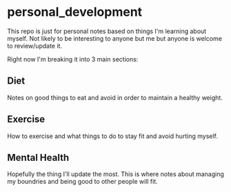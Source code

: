# personal_development

This repo is just for personal notes based on things I'm learning about myself.  Not likely to be interesting to anyone but me but anyone is welcome to review/update it.

Right now I'm breaking it into 3 main sections:

## Diet

Notes on good things to eat and avoid in order to maintain a healthy weight.

## Exercise

How to exercise and what things to do to stay fit and avoid hurting myself.

## Mental Health

Hopefully the thing I'll update the most.  This is where notes about managing my boundries and being good to other people will fit.

